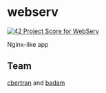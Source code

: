 # webserv

[![42 Project Score for WebServ](https://42-project-badge.glitch.me/users/badam/project/webserv)](https://projects.intra.42.fr/projects/webserv/projects_users/2505230)

Nginx-like app

## Team

[cbertran](https://profile.intra.42.fr/users/cbertran) and [badam](https://profile.intra.42.fr/users/badam)
